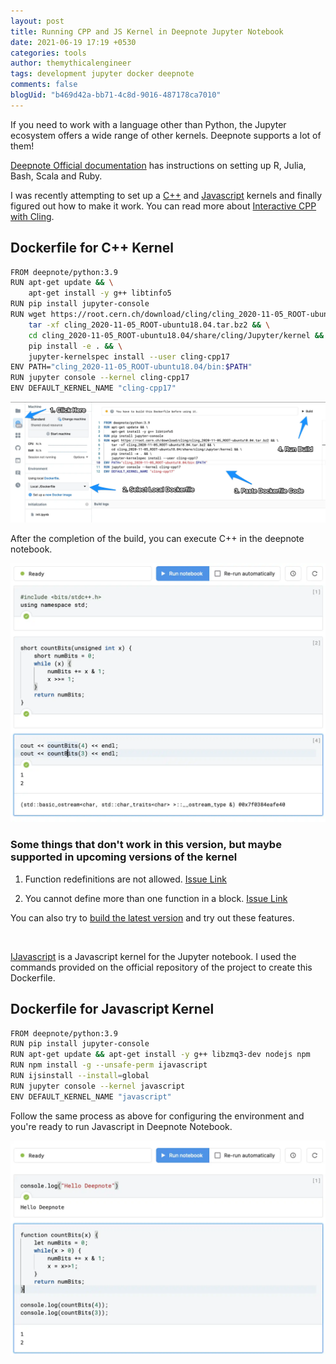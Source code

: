 ```yaml
---
layout: post
title: Running CPP and JS Kernel in Deepnote Jupyter Notebook
date: 2021-06-19 17:19 +0530
categories: tools
author: themythicalengineer
tags: development jupyter docker deepnote
comments: false
blogUid: "b469d42a-bb71-4c8d-9016-487178ca7010"
---
```

If you need to work with a language other than Python, the Jupyter ecosystem offers a wide range of other kernels.
Deepnote supports a lot of them!

[Deepnote Official documentation](https://docs.deepnote.com/environment/custom-environments/running-your-own-kernel) has instructions on setting up R, Julia, Bash, Scala and Ruby.

I was recently attempting to set up a [C++](https://root.cern/cling/) and [Javascript](https://github.com/n-riesco/ijavascript) kernels and finally figured out how to make it work. You can read more about [Interactive CPP with Cling](https://blog.llvm.org/posts/2020-11-30-interactive-cpp-with-cling/).

## Dockerfile for C++ Kernel 
```bash
FROM deepnote/python:3.9
RUN apt-get update && \
    apt-get install -y g++ libtinfo5
RUN pip install jupyter-console
RUN wget https://root.cern.ch/download/cling/cling_2020-11-05_ROOT-ubuntu18.04.tar.bz2 && \
    tar -xf cling_2020-11-05_ROOT-ubuntu18.04.tar.bz2 && \
    cd cling_2020-11-05_ROOT-ubuntu18.04/share/cling/Jupyter/kernel && \
    pip install -e . && \
    jupyter-kernelspec install --user cling-cpp17
ENV PATH="cling_2020-11-05_ROOT-ubuntu18.04/bin:$PATH"
RUN jupyter console --kernel cling-cpp17
ENV DEFAULT_KERNEL_NAME "cling-cpp17"
```

![Configure Dockerfile](/assets/images/running-cpp-and-js-kernel-deepnote/configure_dockerfile.webp)

After the completion of the build, you can execute C++ in the deepnote notebook.

![CPP Example](/assets/images/running-cpp-and-js-kernel-deepnote/deepnote_cpp_example.webp)

### Some things that don't work in this version, but maybe supported in upcoming versions of the kernel

1. Function redefinitions are not allowed. [Issue Link](https://github.com/jupyter-xeus/xeus-cling/issues/91)

2. You cannot define more than one function in a block. [Issue Link](https://github.com/jupyter-xeus/xeus-cling/issues/40)

You can also try to [build the latest version](https://root.cern/cling/cling_build_instructions/) and try out these features.

<br/>

[IJavascript](https://github.com/n-riesco/ijavascript) is a Javascript kernel for the Jupyter notebook.
I used the commands provided on the official repository of the project to create this Dockerfile.

## Dockerfile for Javascript Kernel

```bash
FROM deepnote/python:3.9
RUN pip install jupyter-console
RUN apt-get update && apt-get install -y g++ libzmq3-dev nodejs npm
RUN npm install -g --unsafe-perm ijavascript
RUN ijsinstall --install=global
RUN jupyter console --kernel javascript
ENV DEFAULT_KERNEL_NAME "javascript"
```

Follow the same process as above for configuring the environment and you're ready to run Javascript in Deepnote Notebook.

![JS Example](/assets/images/running-cpp-and-js-kernel-deepnote/deepnote_js_example.webp)
